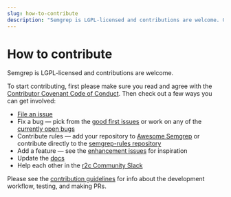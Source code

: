 ```yaml
---
slug: how-to-contribute
description: "Semgrep is LGPL-licensed and contributions are welcome. Get started by filing an issue, fixing a bug, contributing rules to the registry, adding a feature, or updating the docs. You can also contribute by helping others in the r2c Community Slack!"
---
```


# How to contribute

Semgrep is LGPL-licensed and contributions are welcome.

To start contributing, first please make sure you read and agree with the [Contributor Covenant Code of Conduct](https://github.com/returntocorp/semgrep/blob/develop/CODE_OF_CONDUCT.md).
Then check out a few ways you can get involved:

- [File an issue](https://github.com/returntocorp/semgrep/issues/new/choose)
- Fix a bug — pick from the [good first issues](https://github.com/returntocorp/semgrep/issues?q=is%3Aopen+is%3Aissue+label%3A%22good+first+issue%22) or work on any of the [currently open bugs](https://github.com/returntocorp/semgrep/issues?q=is%3Aopen+is%3Aissue+label%3Abug)
- Contribute rules — add your repository to [Awesome Semgrep](awesome.md) or contribute directly to the [semgrep-rules repository](https://github.com/returntocorp/semgrep-rules)
- Add a feature — see the [enhancement issues](https://github.com/returntocorp/semgrep/issues?q=is%3Aopen+is%3Aissue+label%3Aenhancement) for inspiration
- Update the [docs](https://github.com/returntocorp/semgrep-docs)
- Help each other in the [r2c Community Slack](https://r2c.dev/slack)

Please see the [contribution guidelines](contributing-code.md) for info about the development workflow, testing, and making PRs.

